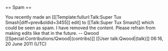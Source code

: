 == Spam ==

You recently made an [[[Template:fullurl:Talk:Super Tux Smash|diff=prev&oldid=3455]] edit] to [[Talk:Super Tux Smash]] which could be seen as spam. I have removed the content. Please refrain from making edits like that in the future. -- Qwood [[Special:Contributions/Qwood|(contribs)]] [[User talk:Qwood|(talk)]] 06:16, 20 June 2011 (UTC)

